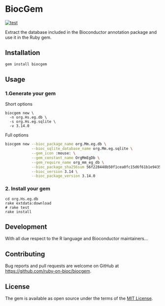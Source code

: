 # BiocGem

[![test](https://github.com/ruby-on-bioc/biocgem/actions/workflows/ci.yml/badge.svg)](https://github.com/ruby-on-bioc/biocgem/actions/workflows/ci.yml)

Extract the database included in the Bioconductor annotation package and use it in the Ruby gem.

## Installation

```sh
gem install biocgem
```

## Usage

### 1.Generate your gem

Short options

```
biocgem new \
  -n org.Hs.eg.db \
  -s org.Hs.eg.sqlite \
  -v 3.14.0
```

Full options

```sh
biocgem new --bioc_package_name org.Mm.eg.db \
            --bioc_sqlite_database_name org.Mm.eg.sqlite \
            --gem_icon :mouse: \
            --gem_constant_name OrgMmEgDb \
            --gem_require_name org_mm_eg_db \
            --bioc_package_sha256sum 56f228448b50f1cea0fc15d6f61b1e94359ef885336034bf346693315390ad45 \
            --bioc_version 3.14 \
            --bioc_package_version 3.14.0
```

### 2. Install your gem

```
cd org.Hs.eg.db
rake extdata:download
# rake test
rake install
```

## Development

With all due respect to the R language and Bioconductor maintainers...

## Contributing

Bug reports and pull requests are welcome on GitHub at https://github.com/ruby-on-bioc/biocgem.

## License

The gem is available as open source under the terms of the [MIT License](https://opensource.org/licenses/MIT).
